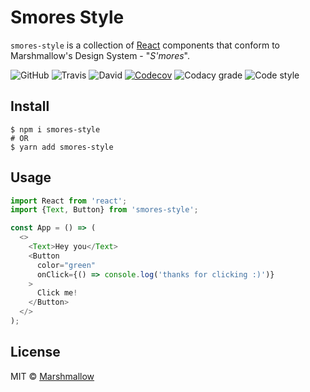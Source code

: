 # Smores Style

`smores-style` is a collection of [React](https://facebook.github.io/react/)
components that conform to Marshmallow's Design System - "_S'mores_".

![GitHub][licence-badge]
![Travis][build-badge]
![David][dependencies-badge]
[![Codecov][coverage-badge]](https://codecov.io/gh/txwkx/smores-style)
![Codacy grade][codacy-badge]
![Code style][prettier-badge]

## Install

```
$ npm i smores-style
# OR
$ yarn add smores-style
```

## Usage

```js
import React from 'react';
import {Text, Button} from 'smores-style';

const App = () => (
  <>
    <Text>Hey you</Text>
    <Button 
      color="green"
      onClick={() => console.log('thanks for clicking :)')}
    >
      Click me!
    </Button>
  </>
);
```

## License

MIT © [Marshmallow](https://www.marshmallow.com/)

[build-badge]: https://img.shields.io/travis/com/txwkx/smores-style.svg?style=flat-square
[codacy-badge]: https://img.shields.io/codacy/grade/812df48f2cc340ada6fa057d22586f96.svg?style=flat-square
[coverage-badge]: https://img.shields.io/codecov/c/github/txwkx/smores-style.svg?style=flat-square
[dependencies-badge]: https://img.shields.io/david/txwkx/smores-style.svg?style=flat-square
[licence-badge]: https://img.shields.io/github/license/txwkx/smores-style.svg?style=flat-square
[prettier-badge]: https://img.shields.io/badge/code_style-prettier-ff69b4.svg?style=flat-square